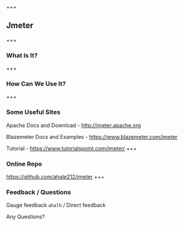 +++
## Jmeter
+++

### What Is It?
+++

### How Can We Use It?
+++

### Some Useful Sites
Apache Docs and Download - http://jmeter.apache.org

Blazemeter Docs and Examples - https://www.blazemeter.com/jmeter

Tutorial - https://www.tutorialspoint.com/jmeter/
+++
### Online Repo
https://github.com/ahale212/jmeter
+++

### Feedback / Questions
Gauge feedback `ahalh` / Direct feedback

Any Questions?
